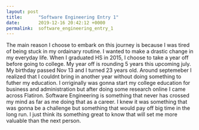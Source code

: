 ```yaml
---
layout: post
title:      "Software Engineering Entry 1"
date:       2019-12-16 20:42:12 +0000
permalink:  software_engineering_entry_1
---
```


The main reason I choose to embark on this journey is because I was tired of being stuck in my ordainary routine. I wanted to make a drastic change in my everyday life. When I graduated HS in 2015, I choose to take a year off before going to college. My year off is rounding 5 years this upcoming july. My birthday passed Nov 13 and I turned 23 years old. Around septemeber I realized that I couldnt bring in another year without doing something to futher my education. I orriginally was gonna start my college education for business and administration but after doing some research online I came across Flatiron. Software Engineering is something that never has crossed my mind as far as me doing that as a career. I knew it was something that was gonna be a challenge but something that would pay off big time in the long run. I just think its something great to know that will set me more valuable than the next person. 

